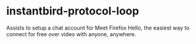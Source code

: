 # instantbird-protocol-loop
Assists to setup a chat account for Meet Firefox Hello, the easiest way to connect for free over video with anyone, anywhere. 
